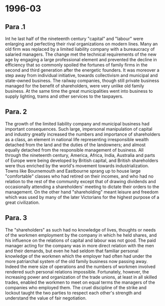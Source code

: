 # 1996-03

## Para .1

Int he last half of the nineteenth century "capital" and "labour" were enlarging and perfecting their rival organizations on modern lines. Many an old firm was replaced by a limited liability company with a bureaucracy of salaried managers. The change met the technical requirements of the new age by engaging a large professional element and prevented the decline in efficiency that so commonly spoiled the fortunes of family firms in the second and third generation after the energetic founders. It was moreover a step away from individual initiative, towards collectivism and municipal and state-owned business. The railway companies, though still private business managed for the benefit of shareholders, were very unlike old family business. At the same time the great municipalities went into business to supply lighting, trams and other services to the taxpayers.

## Para. 2

The growth of the limited liability company and municipal business had important consequences. Such large, impersonal manipulation of capital and industry greatly increased the numbers and importance of shareholders as a class, an element in national life representing irresponsible wealth detached from the land and the duties of the landowners; and almost equally detached from the responsible management of business. All through the nineteenth century, America, Africa, India, Australia and parts of Europe were being developed by British capital, and British shareholders were thus enriched by the world's movement towards industrialization. Towns like Bournemouth and Eastbourne sprang up to house large "comfortable" classes who had retired on their incomes, and who had no relation to the rest of the community except that of drawing dividends and occasionally attending a shareholders' meeting to dictate their orders to the management. On the other hand "shareholding" meant leisure and freedom which was used by many of the later Victorians for the highest purpose of a great civilization.

## Para. 3

The "shareholders" as such had no knowledge of lives, thoughts or needs of the workmen employment by the company in which he held shares, and his influence on the relations of capital and labour was not good. The paid manager acting for the company was in more direct relation with the men and their demands, but even he had seldom that familiar personal knowledge of the workmen which the employer had often had under the more patriarchal system of the old family business now passing away. Indeed the mere size of operations and the numbers of workmen involved rendered such personal relations impossible. Fortunately, however, the increasing power and organization of the trade unions, at least in all skilled trades, enabled the workmen to meet on equal terms the managers of the companies who employed them. The cruel discipline of the strike and lockout taught the two parties to respect each other's strength and understand the value of fair negotiation.